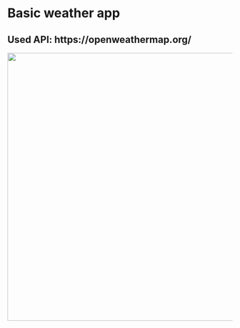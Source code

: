 <h1>Basic weather app</h1>
<h2>Used API: https://openweathermap.org/</h2>

<img src="https://i.imgur.com/T4wJAiA.png" height="600">
